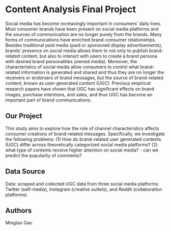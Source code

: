 # Content Analysis Final Project
Social media has become increasingly important in consumers’ daily lives. Most consumer brands have been present on social media platforms and the sources of communication are no longer purely from the brands. Many forms of communications have enriched brand-consumer relationships. Besides traditional paid media (paid or sponsored display advertisements), brands’ presence on social media allows them to not only to publish brand-related content, but also to interact with users to create a brand persona with desired brand personalities (owned media). Moreover, the characteristics of social media allow consumers to control what brand-related information is generated and shared and thus they are no longer the receivers or endorsers of brand messages, but the source of brand-related content, known as user-generated content (UGC). Previous empirical research papers have shown that UGC has signiﬁcant effects on brand images, purchase intentions, and sales, and thus UGC has become an important part of brand communications. 

## Our Project
This study aims to explore how the role of channel characteristics affects consumer creations of brand-related messages. Specifically, we investigate the following problems: (1) How do brand-related user generated contents (UGC) differ across theoretically categorized social media platforms? (2) what type of contents receive higher attention on social media? - can we predict the popularity of comments? 

## Data Source
Data: scraped and collected UGC data from three social media platforms: Twitter (self-media), Instagram (creative outlets), and Reddit (collaboration platforms).

## Authors
Mingtao Gao
